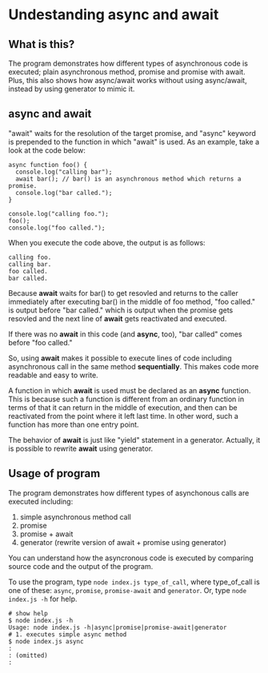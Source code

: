 # Undestanding async and await

## What is this?

The program demonstrates how different types of asynchronous code is executed;
plain asynchronous method, promise and  promise with await. Plus, this also
shows how async/await works without using async/await, instead by using
generator to mimic it.

## async and await

"await" waits for the resolution of the target promise, and "async" keyword is
prepended to the function in which "await" is used. As an example, take a
look at the code below:

```JavaScript:
async function foo() {
  console.log("calling bar");
  await bar(); // bar() is an asynchronous method which returns a promise.
  console.log("bar called.");
}

console.log("calling foo.");
foo();
console.log("foo called.");
```

When you execute the code above, the output is as follows:

```
calling foo.
calling bar.
foo called.
bar called.
```

Because **await** waits for bar() to get resovled and returns to the caller
immediately after executing bar() in the middle of foo method, "foo called." is
output before "bar called." which is output when the promise gets resovled and
the next line of **await** gets reactivated and executed.

If there was no **await** in this code (and **async**, too), "bar called" comes
before "foo called."

So, using **await** makes it possible to execute lines of code including
asynchronous call in the same method **sequentially**. This makes code more
readable and easy to write.

A function in which **await** is used must be declared as an  **async**
function.  This is because such a function is different from an ordinary
function in terms of that it can return in the middle of execution, and then
can be reactivated from the point where it left last time. In other word,
such a function has more than one entry point.

The behavior of **await** is just like "yield" statement in a generator.
Actually, it is possible to rewrite **await** using generator.

## Usage of program

The program demonstrates how different types of asynchonous calls are executed
including:

1. simple asynchronous method call
1. promise
1. promise + await
1. generator (rewrite version of await + promise using generator)

You can understand how the asyncronous code is executed by comparing source
code and the output of the program.

To use the program, type `node index.js type_of_call`, where type_of_call
is one of these: `async`, `promise`, `promise-await` and `generator`. Or, type
`node index.js -h` for help.

```bash:
# show help
$ node index.js -h
Usage: node index.js -h|async|promise|promise-await|generator
# 1. executes simple async method
$ node index.js async
:
: (omitted)
:
```

